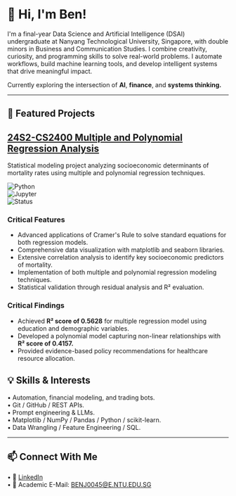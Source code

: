 # 👋 Hi, I'm Ben!  

I'm a final-year Data Science and Artificial Intelligence (DSAI) undergraduate at Nanyang Technological University, Singapore, with double minors in Business and Communication Studies. I combine creativity, curiosity, and programming skills to solve real-world problems. I automate workflows, build machine learning tools, and develop intelligent systems that drive meaningful impact.  

Currently exploring the intersection of **AI**, **finance**, and **systems thinking.**  

---  

## 🚀 Featured Projects  

## [24S2-CS2400 Multiple and Polynomial Regression Analysis]([https://github.com/BenjaminYick/CS2400-Regression-Analysis](https://github.com/benjaminyjr17/24S2-CS2400-Regression-Analysis.git))  

Statistical modeling project analyzing socioeconomic determinants of mortality rates using multiple and polynomial regression techniques.  

![Python](https://img.shields.io/badge/Python-3.8+-blue.svg)  
![Jupyter](https://img.shields.io/badge/Jupyter-Notebook-orange.svg)  
![Status](https://img.shields.io/badge/Status-Completed-green.svg)  

### Critical Features  
* Advanced applications of Cramer's Rule to solve standard equations for both regression models.  
* Comprehensive data visualization with matplotlib and seaborn libraries.  
* Extensive correlation analysis to identify key socioeconomic predictors of mortality.  
* Implementation of both multiple and polynomial regression modeling techniques.  
* Statistical validation through residual analysis and R² evaluation.  

### Critical Findings  
* Achieved **R² score of 0.5628** for multiple regression model using education and demographic variables.  
* Developed a polynomial model capturing non-linear relationships with **R² score of 0.4157.**  
* Provided evidence-based policy recommendations for healthcare resource allocation.  

## 💡 Skills & Interests  

•	Automation, financial modeling, and trading bots.  
•	Git / GitHub / REST APIs.  
•	Prompt engineering & LLMs.  
•	Matplotlib / NumPy / Pandas / Python / scikit-learn.  
•	Data Wrangling / Feature Engineering / SQL.  

---  

## 📫 Connect With Me  

•	🔗 [LinkedIn](https://www.linkedin.com/in/benjaminyjr17)  
•	📧 Academic E-Mail: BENJ0045@E.NTU.EDU.SG  
